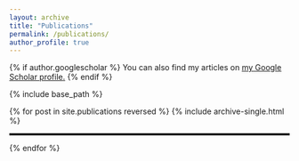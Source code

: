 ```yaml
---
layout: archive
title: "Publications"
permalink: /publications/
author_profile: true
---
```


<style>
hr.new {
  border-top: 3px dashed;
}

</style>

{% if author.googlescholar %}
  You can also find my articles on <u><a href="{{author.googlescholar}}">my Google Scholar profile</a>.</u>
{% endif %}

{% include base_path %}

{% for post in site.publications reversed %}
  {% include archive-single.html %}
  <hr class="new">
{% endfor %}
